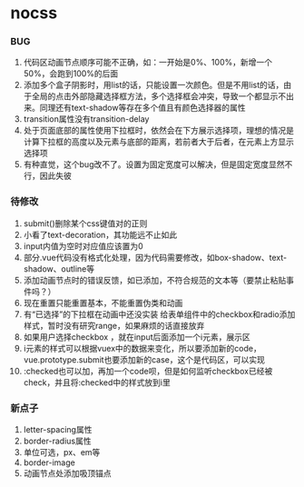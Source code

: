 # nocss
### BUG
1. 代码区动画节点顺序可能不正确，如：一开始是0%、100%，新增一个50%，会跑到100%的后面
2. 添加多个盒子阴影时，用list的话，只能设置一次颜色。但是不用list的话，由于全局的点击外部隐藏选择框方法，多个选择框会冲突，导致一个都显示不出来。同理还有text-shadow等存在多个值且有颜色选择器的属性
3. transition属性没有transition-delay
4. 处于页面底部的属性使用下拉框时，依然会在下方展示选择项，理想的情况是计算下拉框的高度以及元素与底部的距离，若前者大于后者，在元素上方显示选择项
5. 有种直觉，这个bug改不了。设置为固定宽度可以解决，但是固定宽度显然不行，因此失彼

 

### 待修改

1. submit()删除某个css键值对的正则
2. 小看了text-decoration，其功能远不止如此
3. input内值为空时对应值应该置为0
4. 部分.vue代码没有格式化处理，因为代码需要修改，如box-shadow、text-shadow、outline等
5. 添加动画节点时的错误反馈，如已添加，不符合规范的文本等（要禁止粘贴事件吗？）
6. 现在重置只能重置基本，不能重置伪类和动画
1. 有“已选择”的下拉框在动画中还没实装
给表单组件中的checkbox和radio添加样式，暂时没有研究range，如果麻烦的话直接放弃
1.	如果用户选择checkbox ，就在input后面添加一个i元素，展示区
2.	i元素的样式可以根据vuex中的数据来变化，所以要添加新的code，vue.prototype.submit也要添加新的case，这个是代码区，可以实现
3.	:checked也可以加，再加一个code呗，但是如何监听checkbox已经被check，并且将:checked中的样式放到i里


 
### 新点子

1. letter-spacing属性
2. border-radius属性
3. 单位可选，px、em等
4. border-image
5. 动画节点处添加吸顶锚点
